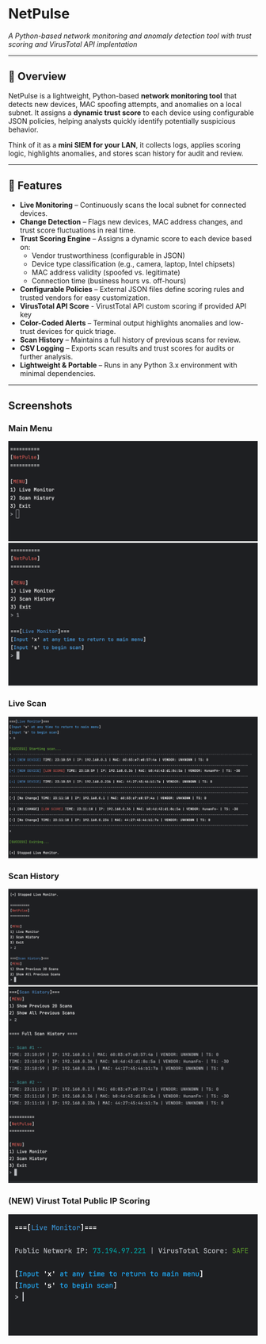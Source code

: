 # NetPulse  
*A Python-based network monitoring and anomaly detection tool with trust scoring and VirusTotal API implentation*

---

## 🚀 Overview  
NetPulse is a lightweight, Python-based **network monitoring tool** that detects new devices, MAC spoofing attempts, and anomalies on a local subnet. It assigns a **dynamic trust score** to each device using configurable JSON policies, helping analysts quickly identify potentially suspicious behavior.  

Think of it as a **mini SIEM for your LAN**, it collects logs, applies scoring logic, highlights anomalies, and stores scan history for audit and review.  

---

## 🔑 Features  
- **Live Monitoring** – Continuously scans the local subnet for connected devices.  
- **Change Detection** – Flags new devices, MAC address changes, and trust score fluctuations in real time.  
- **Trust Scoring Engine** – Assigns a dynamic score to each device based on:  
  - Vendor trustworthiness (configurable in JSON)  
  - Device type classification (e.g., camera, laptop, Intel chipsets)  
  - MAC address validity (spoofed vs. legitimate)  
  - Connection time (business hours vs. off-hours)  
- **Configurable Policies** – External JSON files define scoring rules and trusted vendors for easy customization.
- **VirusTotal API Score** - VirustTotal API custom scoring if provided API key 
- **Color-Coded Alerts** – Terminal output highlights anomalies and low-trust devices for quick triage.  
- **Scan History** – Maintains a full history of previous scans for review.  
- **CSV Logging** – Exports scan results and trust scores for audits or further analysis.  
- **Lightweight & Portable** – Runs in any Python 3.x environment with minimal dependencies.  

---

## Screenshots
### Main Menu
![Menu](screenshots/MainMenu.png)
![Menu2](screenshots/lm_menu.png)
### Live Scan
![Scans](screenshots/lm_scans.png)
### Scan History
![History](screenshots/sh_menu.png)
![History1](screenshots/sh_res.png)
### (NEW) Virust Total Public IP Scoring
![VT](screenshots/vt_public_ip_score.png)




